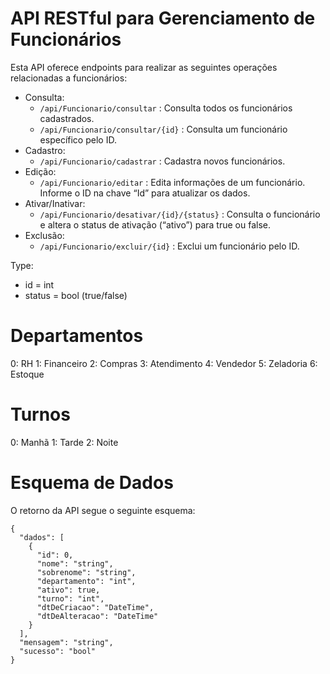 # API RESTful para Gerenciamento de Funcionários
Esta API oferece endpoints para realizar as seguintes operações relacionadas a funcionários:

- Consulta:
  - ``` /api/Funcionario/consultar ``` : Consulta todos os funcionários cadastrados.
  - ``` /api/Funcionario/consultar/{id} ``` : Consulta um funcionário específico pelo ID.
- Cadastro:
  - ``` /api/Funcionario/cadastrar ``` : Cadastra novos funcionários.
- Edição:
  - ``` /api/Funcionario/editar ``` : Edita informações de um funcionário. Informe o ID na chave “Id” para atualizar os 
dados.
- Ativar/Inativar:
  - ``` /api/Funcionario/desativar/{id}/{status} ``` : Consulta o funcionário e altera o status de ativação (“ativo”) para true 
ou false.
- Exclusão:
  - ``` /api/Funcionario/excluir/{id} ``` : Exclui um funcionário pelo ID.
 
Type:
  - id = int
  - status = bool (true/false)

# Departamentos
0: RH
1: Financeiro
2: Compras
3: Atendimento
4: Vendedor
5: Zeladoria
6: Estoque

# Turnos
0: Manhã
1: Tarde
2: Noite
 
# Esquema de Dados
O retorno da API segue o seguinte esquema:
```
{
  "dados": [
    {
      "id": 0,
      "nome": "string",
      "sobrenome": "string",
      "departamento": "int",
      "ativo": true,
      "turno": "int",
      "dtDeCriacao": "DateTime",
      "dtDeAlteracao": "DateTime"
    }
  ],
  "mensagem": "string",
  "sucesso": "bool"
}
```
